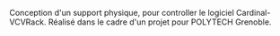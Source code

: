 Conception d'un support physique, pour controller le logiciel Cardinal-VCVRack. Réalisé dans le cadre d'un projet pour POLYTECH Grenoble.
